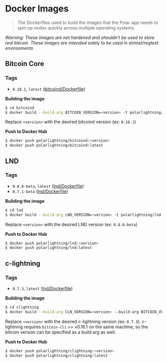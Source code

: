# Docker Images

> The Dockerfiles used to build the images that the Polar app needs to spin up nodes quickly across multiple operating systems.

_Warning: These images are not hardened and shouldn't be used to store real bitcoin. These images are intended solely to be used in simnet/regtest environments_

## Bitcoin Core

### Tags

- `0.18.1`, `latest` ([bitcoind/Dockerfile](https://github.com/jamaljsr/polar/blob/master/docker/bitcoind/Dockerfile))

**Building the image**

```sh
$ cd bitcoind
$ docker build --build-arg BITCOIN_VERSION=<version> -t polarlightning/bitcoind:latest -t polarlightning/bitcoind:<version> .
```

Replace `<version>` with the desired bitcoind version (ex: `0.18.1`)

**Push to Docker Hub**

```sh
$ docker push polarlightning/bitcoind:<version>
$ docker push polarlightning/bitcoind:latest
```

## LND

### Tags

- `0.8.0-beta`, `latest` ([lnd/Dockerfile](https://github.com/jamaljsr/polar/blob/master/docker/lnd/Dockerfile))
- `0.7.1-beta` ([lnd/Dockerfile](https://github.com/jamaljsr/polar/blob/master/docker/lnd/Dockerfile))

**Building the image**

```sh
$ cd lnd
$ docker build --build-arg LND_VERSION=<version> -t polarlightning/lnd:latest -t polarlightning/lnd:<version> .
```

Replace `<version>` with the desired LND version (ex: `0.8.0-beta`)

**Push to Docker Hub**

```sh
$ docker push polarlightning/lnd:<version>
$ docker push polarlightning/lnd:latest
```

## c-lightning

### Tags

- `0.7.3`, `latest` ([lnd/Dockerfile](https://github.com/jamaljsr/polar/blob/master/docker/clightning/Dockerfile))

**Building the image**

```sh
$ cd clightning
$ docker build --build-arg CLN_VERSION=<version> --build-arg BITCOIN_VERSION=0.18.1 -t polarlightning/clightning:latest -t polarlightning/clightning:<version> .
```

Replace `<version>` with the desired c-lightning version (ex: `0.7.3`). c-lightning requires `bitcoin-cli` >= v0.16.1 on the same machine, so the bitcoin version can be specified as a build arg as well.

**Push to Docker Hub**

```sh
$ docker push polarlightning/clightning:<version>
$ docker push polarlightning/clightning:latest
```
